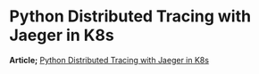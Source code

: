 # Python Distributed Tracing with Jaeger in K8s
**Article;** [Python Distributed Tracing with Jaeger in K8s](https://www.sezerbozkir.com/?p=1090&preview=true&_thumbnail_id=1093)